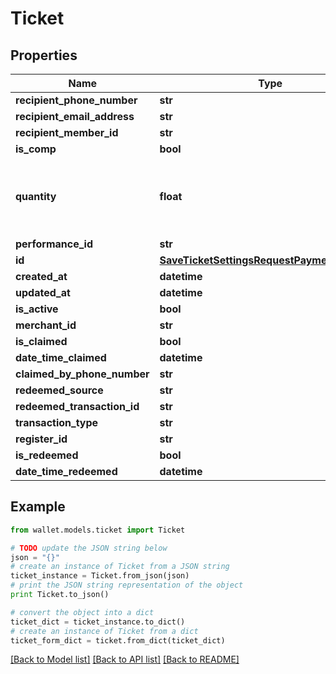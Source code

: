 # Ticket


## Properties

Name | Type | Description | Notes
------------ | ------------- | ------------- | -------------
**recipient_phone_number** | **str** |  | [optional] 
**recipient_email_address** | **str** |  | [optional] 
**recipient_member_id** | **str** |  | [optional] 
**is_comp** | **bool** |  | [optional] 
**quantity** | **float** | The number of tickets allocated to the recipient. | [optional] 
**performance_id** | **str** |  | 
**id** | [**SaveTicketSettingsRequestPaymentDesignID**](SaveTicketSettingsRequestPaymentDesignID.md) |  | 
**created_at** | **datetime** |  | 
**updated_at** | **datetime** |  | 
**is_active** | **bool** |  | 
**merchant_id** | **str** |  | 
**is_claimed** | **bool** |  | [optional] 
**date_time_claimed** | **datetime** |  | [optional] 
**claimed_by_phone_number** | **str** |  | [optional] 
**redeemed_source** | **str** |  | [optional] 
**redeemed_transaction_id** | **str** |  | [optional] 
**transaction_type** | **str** |  | [optional] 
**register_id** | **str** |  | [optional] 
**is_redeemed** | **bool** |  | [optional] 
**date_time_redeemed** | **datetime** |  | [optional] 

## Example

```python
from wallet.models.ticket import Ticket

# TODO update the JSON string below
json = "{}"
# create an instance of Ticket from a JSON string
ticket_instance = Ticket.from_json(json)
# print the JSON string representation of the object
print Ticket.to_json()

# convert the object into a dict
ticket_dict = ticket_instance.to_dict()
# create an instance of Ticket from a dict
ticket_form_dict = ticket.from_dict(ticket_dict)
```
[[Back to Model list]](../README.md#documentation-for-models) [[Back to API list]](../README.md#documentation-for-api-endpoints) [[Back to README]](../README.md)


